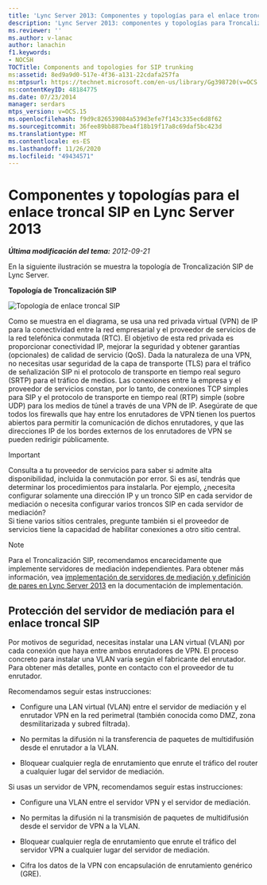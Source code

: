 ```yaml
---
title: 'Lync Server 2013: Componentes y topologías para el enlace troncal SIP'
description: 'Lync Server 2013: componentes y topologías para Troncalización SIP.'
ms.reviewer: ''
ms.author: v-lanac
author: lanachin
f1.keywords:
- NOCSH
TOCTitle: Components and topologies for SIP trunking
ms:assetid: 8ed9a9d0-517e-4f36-a131-22cdafa257fa
ms:mtpsurl: https://technet.microsoft.com/en-us/library/Gg398720(v=OCS.15)
ms:contentKeyID: 48184775
ms.date: 07/23/2014
manager: serdars
mtps_version: v=OCS.15
ms.openlocfilehash: f9d9c826539084a539d3efe7f143c335ec6d8f62
ms.sourcegitcommit: 36fee89bb887bea4f18b19f17a8c69daf5bc423d
ms.translationtype: MT
ms.contentlocale: es-ES
ms.lasthandoff: 11/26/2020
ms.locfileid: "49434571"
---
```

# <a name="components-and-topologies-for-sip-trunking-in-lync-server-2013"></a>Componentes y topologías para el enlace troncal SIP en Lync Server 2013

<div data-xmlns="http://www.w3.org/1999/xhtml">

<div class="topic" data-xmlns="http://www.w3.org/1999/xhtml" data-msxsl="urn:schemas-microsoft-com:xslt" data-cs="https://msdn.microsoft.com/">

<div data-asp="https://msdn2.microsoft.com/asp">



</div>

<div id="mainSection">

<div id="mainBody">

<span> </span>

_**Última modificación del tema:** 2012-09-21_

En la siguiente ilustración se muestra la topología de Troncalización SIP de Lync Server.

**Topología de Troncalización SIP**

![Topología de enlace troncal SIP](images/Gg398720.669fb55d-7c81-4e21-9421-fabc43d6e064(OCS.15).jpg "Topología de enlace troncal SIP")

Como se muestra en el diagrama, se usa una red privada virtual (VPN) de IP para la conectividad entre la red empresarial y el proveedor de servicios de la red telefónica conmutada (RTC). El objetivo de esta red privada es proporcionar conectividad IP, mejorar la seguridad y obtener garantías (opcionales) de calidad de servicio (QoS). Dada la naturaleza de una VPN, no necesitas usar seguridad de la capa de transporte (TLS) para el tráfico de señalización SIP ni el protocolo de transporte en tiempo real seguro (SRTP) para el tráfico de medios. Las conexiones entre la empresa y el proveedor de servicios constan, por lo tanto, de conexiones TCP simples para SIP y el protocolo de transporte en tiempo real (RTP) simple (sobre UDP) para los medios de túnel a través de una VPN de IP. Asegúrate de que todos los firewalls que hay entre los enrutadores de VPN tienen los puertos abiertos para permitir la comunicación de dichos enrutadores, y que las direcciones IP de los bordes externos de los enrutadores de VPN se pueden redirigir públicamente.

<div>


> [!IMPORTANT]  
> Consulta a tu proveedor de servicios para saber si admite alta disponibilidad, incluida la conmutación por error. Si es así, tendrás que determinar los procedimientos para instalarla. Por ejemplo, ¿necesita configurar solamente una dirección IP y un tronco SIP en cada servidor de mediación o necesita configurar varios troncos SIP en cada servidor de mediación?<BR>Si tiene varios sitios centrales, pregunte también si el proveedor de servicios tiene la capacidad de habilitar conexiones a otro sitio central.



</div>

<div>


> [!NOTE]  
> Para el Troncalización SIP, recomendamos encarecidamente que implemente servidores de mediación independientes. Para obtener más información, vea <A href="lync-server-2013-deploying-mediation-servers-and-defining-peers.md">implementación de servidores de mediación y definición de pares en Lync Server 2013</A> en la documentación de implementación.



</div>

<div>

## <a name="securing-the-mediation-server-for-sip-trunking"></a>Protección del servidor de mediación para el enlace troncal SIP

Por motivos de seguridad, necesitas instalar una LAN virtual (VLAN) por cada conexión que haya entre ambos enrutadores de VPN. El proceso concreto para instalar una VLAN varía según el fabricante del enrutador. Para obtener más detalles, ponte en contacto con el proveedor de tu enrutador.

Recomendamos seguir estas instrucciones:

  - Configure una LAN virtual (VLAN) entre el servidor de mediación y el enrutador VPN en la red perimetral (también conocida como DMZ, zona desmilitarizada y subred filtrada).

  - No permitas la difusión ni la transferencia de paquetes de multidifusión desde el enrutador a la VLAN.

  - Bloquear cualquier regla de enrutamiento que enrute el tráfico del router a cualquier lugar del servidor de mediación.

Si usas un servidor de VPN, recomendamos seguir estas instrucciones:

  - Configure una VLAN entre el servidor VPN y el servidor de mediación.

  - No permitas la difusión ni la transmisión de paquetes de multidifusión desde el servidor de VPN a la VLAN.

  - Bloquear cualquier regla de enrutamiento que enrute el tráfico del servidor VPN a cualquier lugar del servidor de mediación.

  - Cifra los datos de la VPN con encapsulación de enrutamiento genérico (GRE).

</div>

</div>

<span> </span>

</div>

</div>

</div>

